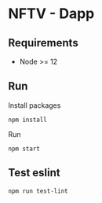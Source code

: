 # NFTV - Dapp

## Requirements
- Node >= 12

## Run
Install packages
```
npm install
```
Run
```
npm start
```

## Test eslint
```
npm run test-lint
```

